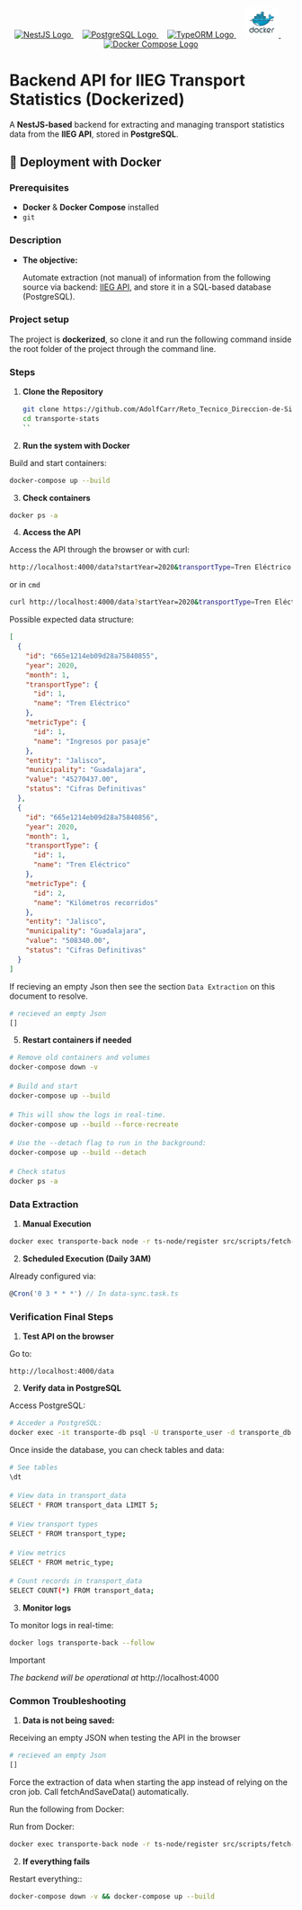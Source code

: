 <p align="center">
  <a href="http://nestjs.com/" target="blank">
    <img src="https://nestjs.com/img/logo-small.svg" width="60" alt="NestJS Logo" />
  </a>
  &nbsp;&nbsp;&nbsp;
  <a href="https://www.postgresql.org/" target="blank">
    <img src="https://www.postgresql.org/media/img/about/press/elephant.png" width="60" alt="PostgreSQL Logo" />
  </a>
  &nbsp;&nbsp;&nbsp;
  <a href="https://typeorm.io/" target="blank">
    <img src="https://avatars.githubusercontent.com/u/20165699?s=200&v=4" width="60" alt="TypeORM Logo" />
  </a>
  &nbsp;&nbsp;&nbsp;
  <a href="https://www.docker.com/" target="blank">
    <img src="https://raw.githubusercontent.com/docker-library/docs/master/docker/logo.png" width="60" alt="Docker Logo" />
  </a>
  &nbsp;&nbsp;&nbsp;
  <a href="https://docs.docker.com/compose/" target="blank">
    <img src="https://raw.githubusercontent.com/docker/compose/master/logo.png" width="60" alt="Docker Compose Logo" />
  </a>
</p>

# Backend API for IIEG Transport Statistics (Dockerized)

A **NestJS-based** backend for extracting and managing transport statistics data from the **IIEG API**, stored in **PostgreSQL**.

## 🚀 Deployment with Docker

### Prerequisites

- **Docker** & **Docker Compose** installed
- `git`

### Description

- **The objective:**

  Automate extraction (not manual) of information from the following source via backend: [IIEG API](https://iieg.gob.mx/ns/?page_id=36831), and store it in a SQL-based database (PostgreSQL).

### Project setup

The project is **dockerized**, so clone it and run the following command inside the root folder of the project through the command line.

### Steps

1. **Clone the Repository**
   ```bash
   git clone https://github.com/AdolfCarr/Reto_Tecnico_Direccion-de-Sistemas-de-la-Secretaria-de-Administracion-del-Estado-de-Jalisco.git
   cd transporte-stats
   ``

2. **Run the system with Docker**

Build and start containers:

```bash
docker-compose up --build
```

3. **Check containers**

```bash
docker ps -a
```

4. **Access the API**

Access the API through the browser or with curl:

```bash
http://localhost:4000/data?startYear=2020&transportType=Tren Eléctrico
```
or in `cmd`

```bash
curl http://localhost:4000/data?startYear=2020&transportType=Tren Eléctrico

```

Possible expected data structure:

```json
[
  {
    "id": "665e1214eb09d28a75840855",
    "year": 2020,
    "month": 1,
    "transportType": {
      "id": 1,
      "name": "Tren Eléctrico"
    },
    "metricType": {
      "id": 1,
      "name": "Ingresos por pasaje"
    },
    "entity": "Jalisco",
    "municipality": "Guadalajara",
    "value": "45270437.00",
    "status": "Cifras Definitivas"
  },
  {
    "id": "665e1214eb09d28a75840856",
    "year": 2020,
    "month": 1,
    "transportType": {
      "id": 1,
      "name": "Tren Eléctrico"
    },
    "metricType": {
      "id": 2,
      "name": "Kilómetros recorridos"
    },
    "entity": "Jalisco",
    "municipality": "Guadalajara",
    "value": "508340.00",
    "status": "Cifras Definitivas"
  }
]

```

If recieving an empty Json then see the section `Data Extraction` on this document to resolve.

```bash
# recieved an empty Json
[]
```


5. **Restart containers if needed**

```bash
# Remove old containers and volumes
docker-compose down -v

# Build and start
docker-compose up --build

# This will show the logs in real-time.
docker-compose up --build --force-recreate

# Use the --detach flag to run in the background:
docker-compose up --build --detach

# Check status
docker ps -a
```

### Data Extraction
1. **Manual Execution**

```bash
docker exec transporte-back node -r ts-node/register src/scripts/fetch-data.ts
```

2. **Scheduled Execution (Daily 3AM)**

Already configured via:

```typescript
@Cron('0 3 * * *') // In data-sync.task.ts
```

### Verification Final Steps

1. **Test API on the browser**

Go to:

```http
http://localhost:4000/data
```

2. **Verify data in PostgreSQL**

Access PostgreSQL:

```bash
# Acceder a PostgreSQL:
docker exec -it transporte-db psql -U transporte_user -d transporte_db
```
Once inside the database, you can check tables and data:

```bash
# See tables
\dt

# View data in transport_data
SELECT * FROM transport_data LIMIT 5;

# View transport types
SELECT * FROM transport_type;

# View metrics
SELECT * FROM metric_type;

# Count records in transport_data
SELECT COUNT(*) FROM transport_data;

```

3. **Monitor logs**

To monitor logs in real-time:

```bash
docker logs transporte-back --follow
```

> [!IMPORTANT]
> *The backend will be operational at* http://localhost:4000

### Common Troubleshooting

1. **Data is not being saved:**

Receiving an empty JSON when testing the API in the browser

```bash
# recieved an empty Json
[]
```

Force the extraction of data when starting the app instead of relying on the cron job. Call fetchAndSaveData() automatically.

Run the following from Docker:

Run from Docker:
```bash
docker exec transporte-back node -r ts-node/register src/scripts/fetch-data.ts
```

2. **If everything fails**

Restart everything::

```bash
docker-compose down -v && docker-compose up --build
```